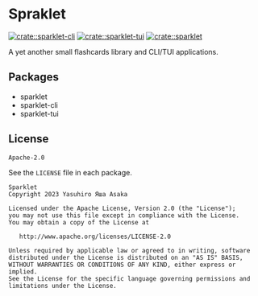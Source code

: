 # Spraklet

[![crate::sparklet-cli](
https://img.shields.io/crates/v/sparklet-cli?label=sparklet-cli)](
https://crates.io/crates/sparklet-cli) [![crate::sparklet-tui](
https://img.shields.io/crates/v/sparklet-tui?label=sparklet-tui)](
https://crates.io/crates/sparklet-tui) [![crate::sparklet](
https://img.shields.io/crates/v/sparklet?label=sparklet)](
https://crates.io/crates/sparklet)

A yet another small flashcards library and CLI/TUI applications.


## Packages

* sparklet
* sparklet-cli
* sparklet-tui


## License

`Apache-2.0`

See the `LICENSE` file in each package.

```text
Sparklet
Copyright 2023 Yasuhiro Яша Asaka

Licensed under the Apache License, Version 2.0 (the "License");
you may not use this file except in compliance with the License.
You may obtain a copy of the License at

   http://www.apache.org/licenses/LICENSE-2.0

Unless required by applicable law or agreed to in writing, software
distributed under the License is distributed on an "AS IS" BASIS,
WITHOUT WARRANTIES OR CONDITIONS OF ANY KIND, either express or implied.
See the License for the specific language governing permissions and
limitations under the License.
```
